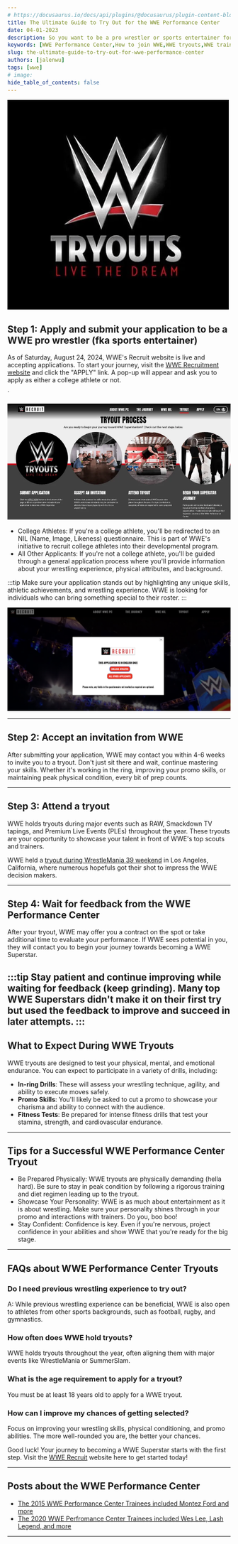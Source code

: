 ```yaml
---
# https://docusaurus.io/docs/api/plugins/@docusaurus/plugin-content-blog#markdown-front-matter
title: The Ultimate Guide to Try Out for the WWE Performance Center
date: 04-01-2023
description: So you want to be a pro wrestler or sports entertainer for the biggest wrestling company in the world? WWE (World Wrestling Entertainment) offers a once in a lifetime opportunity to train at the world famous WWE Performance Center, located in Orlando, Florida. If you've ever dreamed of making it big in WWE, now is the time to take action. WWE is constantly on the lookout for fresh talent, and they've made it easier than ever to apply. Follow the steps below to kickstart your journey to becoming the next WWE Superstar!
keywords: [WWE Performance Center,How to join WWE,WWE tryouts,WWE training center,WWE recruitment,WWE application process,Become a WWE Superstar,WWE wrestling school,WWE Performance Center Orlando,WWE sports entertainer application]
slug: the-ultimate-guide-to-try-out-for-wwe-performance-center
authors: [jalenwu]
tags: [wwe]
# image: 
hide_table_of_contents: false
---
```


![WWE Tryouts - Live the dream slogan](./img/tryout-step-1.webp)

## Step 1: Apply and submit your application to be a WWE pro wrestler (fka sports entertainer)
As of Saturday, August 24, 2024, WWE's Recruit website is live and accepting applications. To start your journey, visit the [WWE Recruitment website](https://recruit.wwe.com/) and click the "APPLY" link. A pop-up will appear and ask you to apply as either a college athlete or not.
<!-- truncate -->`

![WWE Performance Center training facility in Orlando, Florida.](./img/4-steps-to-make-it-to-wwe.webp)

* College Athletes: If you're a college athlete, you'll be redirected to an NIL (Name, Image, Likeness) questionnaire. This is part of WWE's initiative to recruit college athletes into their developmental program.
* All Other Applicants: If you're not a college athlete, you'll be guided through a general application process where you'll provide information about your wrestling experience, physical attributes, and background.


:::tip
Make sure your application stands out by highlighting any unique skills, athletic achievements, and wrestling experience. WWE is looking for individuals who can bring something special to their roster.
:::

![WWE Performance Center application page with options for college athletes and general applicants.](./img/wwe-recruit-application.png)

---

## Step 2: Accept an invitation from WWE
After submitting your application, WWE may contact you within 4-6 weeks to invite you to a tryout. Don't just sit there and wait, continue mastering your skills. Whether it's working in the ring, improving your promo skills, or maintaining peak physical condition, every bit of prep counts.

---

## Step 3: Attend a tryout
WWE holds tryouts during major events such as RAW, Smackdown TV tapings, and Premium Live Events (PLEs) throughout the year. These tryouts are your opportunity to showcase your talent in front of WWE's top scouts and trainers.

WWE held a [tryout during WrestleMania 39 weekend](https://x.com/WWERecruit/status/1641470135742627845) in Los Angeles, California, where numerous hopefuls got their shot to impress the WWE decision makers.

---

## Step 4: Wait for feedback from the WWE Performance Center
After your tryout, WWE may offer you a contract on the spot or take additional time to evaluate your performance. If WWE sees potential in you, they will contact you to begin your journey towards becoming a WWE Superstar.

:::tip
Stay patient and continue improving while waiting for feedback (keep grinding). Many top WWE Superstars didn't make it on their first try but used the feedback to improve and succeed in later attempts.
:::
---

## What to Expect During WWE Tryouts
WWE tryouts are designed to test your physical, mental, and emotional endurance. You can expect to participate in a variety of drills, including: 

* **In-ring Drills**: These will assess your wrestling technique, agility, and ability to execute moves safely.
* **Promo Skills**: You'll likely be asked to cut a promo to showcase your charisma and ability to connect with the audience.
* **Fitness Tests**: Be prepared for intense fitness drills that test your stamina, strength, and cardiovascular endurance.

---

## Tips for a Successful WWE Performance Center Tryout 
* Be Prepared Physically: WWE tryouts are physically demanding (hella hard). Be sure to stay in peak condition by following a rigorous training and diet regimen leading up to the tryout.
* Showcase Your Personality: WWE is as much about entertainment as it is about wrestling. Make sure your personality shines through in your promo and interactions with trainers. Do you, boo boo!
* Stay Confident: Confidence is key. Even if you're nervous, project confidence in your abilities and show WWE that you're ready for the big stage.

---

## FAQs about WWE Performance Center Tryouts
### Do I need previous wrestling experience to try out?
A: While previous wrestling experience can be beneficial, WWE is also open to athletes from other sports backgrounds, such as football, rugby, and gymnastics.

### How often does WWE hold tryouts?
WWE holds tryouts throughout the year, often aligning them with major events like WrestleMania or SummerSlam.

### What is the age requirement to apply for a tryout?
You must be at least 18 years old to apply for a WWE tryout.

### How can I improve my chances of getting selected?
Focus on improving your wrestling skills, physical conditioning, and promo abilities. The more well-rounded you are, the better your chances.

Good luck! Your journey to becoming a WWE Superstar starts with the first step. Visit the [WWE Recruit](https://recruit.wwe.com/#!/tryout) website here to get started today!

---

## Posts about the WWE Performance Center
* [The 2015 WWE Performance Center Trainees included Montez Ford and more](../2015-wwe-performance-center-trainees-where-are-they-now/)
* [The 2020 WWE Perfromance Center Trainees included Wes Lee, Lash Legend, and more](../../2024/pre-pandemic-prospects-wwe-performance-centers-december-2020-trainee-class/)

---
